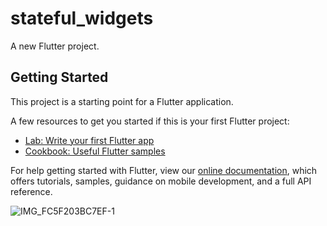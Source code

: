 # stateful_widgets

A new Flutter project.

## Getting Started

This project is a starting point for a Flutter application.

A few resources to get you started if this is your first Flutter project:

- [Lab: Write your first Flutter app](https://flutter.dev/docs/get-started/codelab)
- [Cookbook: Useful Flutter samples](https://flutter.dev/docs/cookbook)

For help getting started with Flutter, view our
[online documentation](https://flutter.dev/docs), which offers tutorials,
samples, guidance on mobile development, and a full API reference.


![IMG_FC5F203BC7EF-1](https://user-images.githubusercontent.com/5463915/158016201-f66fc41f-279b-4147-8e9b-f046a9aedf4f.jpeg)
